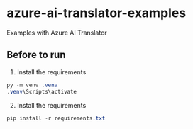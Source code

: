 # azure-ai-translator-examples
Examples with Azure AI Translator

## Before to run
1. Install the requirements

```powershell
py -m venv .venv
.venv\Scripts\activate
```

2. Install the requirements

```powershell
pip install -r requirements.txt
```